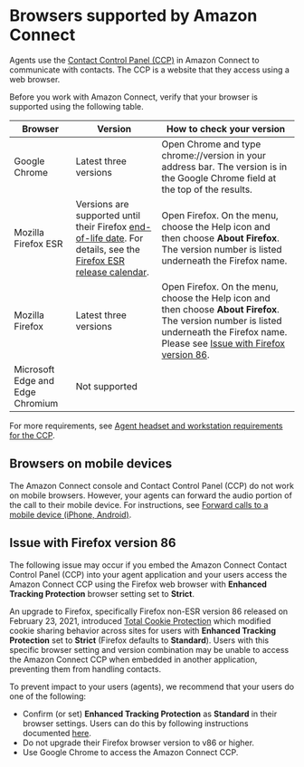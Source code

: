 # Browsers supported by Amazon Connect<a name="browsers"></a>

Agents use the [Contact Control Panel \(CCP\)](agent-user-guide.md) in Amazon Connect to communicate with contacts\. The CCP is a website that they access using a web browser\.

Before you work with Amazon Connect, verify that your browser is supported using the following table\. 


| Browser | Version | How to check your version | 
| --- | --- | --- | 
|  Google Chrome  |  Latest three versions  | Open Chrome and type chrome://version in your address bar\. The version is in the Google Chrome field at the top of the results\. | 
|  Mozilla Firefox ESR  |  Versions are supported until their Firefox [end\-of\-life date](https://support.mozilla.org/en-US/kb/firefox-esr-release-cycle)\. For details, see the [Firefox ESR release calendar](https://wiki.mozilla.org/Release_Management/Calendar)\.   | Open Firefox\. On the menu, choose the Help icon and then choose **About Firefox**\. The version number is listed underneath the Firefox name\.  | 
|  Mozilla Firefox  |  Latest three versions  | Open Firefox\. On the menu, choose the Help icon and then choose **About Firefox**\. The version number is listed underneath the Firefox name\. Please see [Issue with Firefox version 86](#browsers-firefox-issue)\.  | 
|  Microsoft Edge and Edge Chromium  |  Not supported  |   | 

 For more requirements, see [Agent headset and workstation requirements for the CCP](ccp-agent-hardware.md)\.

## Browsers on mobile devices<a name="browsers-mobile"></a>

The Amazon Connect console and Contact Control Panel \(CCP\) do not work on mobile browsers\. However, your agents can forward the audio portion of the call to their mobile device\. For instructions, see [Forward calls to a mobile device \(iPhone, Android\)](forward-calls-to-mobile-device.md)\.

## Issue with Firefox version 86<a name="browsers-firefox-issue"></a>

The following issue may occur if you embed the Amazon Connect Contact Control Panel \(CCP\) into your agent application and your users access the Amazon Connect CCP using the Firefox web browser with **Enhanced Tracking Protection** browser setting set to **Strict**\. 

An upgrade to Firefox, specifically Firefox non\-ESR version 86 released on February 23, 2021, introduced [Total Cookie Protection](https://blog.mozilla.org/security/2021/02/23/total-cookie-protection/) which modified cookie sharing behavior across sites for users with **Enhanced Tracking Protection** set to **Strict** \(Firefox defaults to **Standard**\)\. Users with this specific browser setting and version combination may be unable to access the Amazon Connect CCP when embedded in another application, preventing them from handling contacts\. 

To prevent impact to your users \(agents\), we recommend that your users do one of the following:
+ Confirm \(or set\) **Enhanced Tracking Protection** as **Standard** in their browser settings\. Users can do this by following instructions documented [here](https://support.mozilla.org/en-US/kb/enhanced-tracking-protection-firefox-desktop#w_adjust-your-global-enhanced-tracking-protection-settings)\. 
+ Do not upgrade their Firefox browser version to v86 or higher\. 
+ Use Google Chrome to access the Amazon Connect CCP\. 